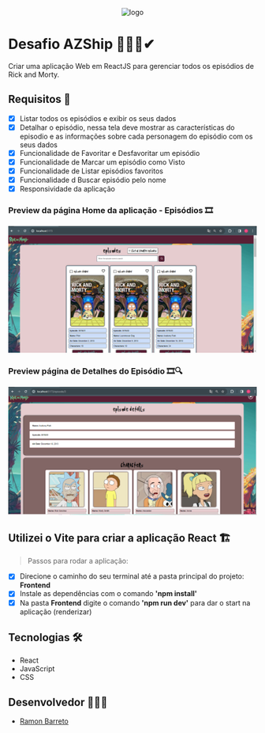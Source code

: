 <p align="center">
  <img alt="logo" src="https://upload.wikimedia.org/wikipedia/commons/thumb/b/b1/Rick_and_Morty.svg/280px-Rick_and_Morty.svg.png">
</p>

# Desafio AZShip 👨🏽‍💻✔

<p>Criar uma aplicação Web em ReactJS para gerenciar todos os episódios de Rick
and Morty.</p> 

## Requisitos 📝
- [x] Listar todos os episódios e exibir os seus dados
- [x] Detalhar o episódio, nessa tela deve mostrar as características do episodio e as informações sobre cada personagem do episódio com os seus dados
- [x] Funcionalidade de Favoritar e Desfavoritar um episódio
- [x] Funcionalidade de Marcar um episódio como Visto
- [x] Funcionalidade de Listar episódios favoritos
- [x] Funcionalidade d Buscar episódio pelo nome 
- [x] Responsividade da aplicação

### Preview da página Home da aplicação - Episódios 🎞
<p align="center">
  <img alt="home-preview" src="./Frontend/.github/home-preview.PNG">
</p>

### Preview página de Detalhes do Episódio 🎞🔍
<p align="center">
  <img alt="episode_detail-preview" src="./Frontend/.github/episode_detail-preview.PNG">
</p>

## Utilizei o Vite para criar a aplicação React 🏗
> Passos para rodar a aplicação:
- [x] Direcione o caminho do seu terminal até a pasta principal do projeto: <strong>Frontend</strong>
- [x] Instale as dependências com o comando <strong>'npm install'</strong>
- [x] Na pasta <strong>Frontend</strong> digite o comando <strong>'npm run dev'</strong> para dar o start na aplicação (renderizar)

## Tecnologias 🛠
- React
- JavaScript
- CSS

## Desenvolvedor 👨🏽‍💻

- <a target="_blank" href="https://www.linkedin.com/in/ramon-barreto-medrado/">Ramon Barreto</a>


